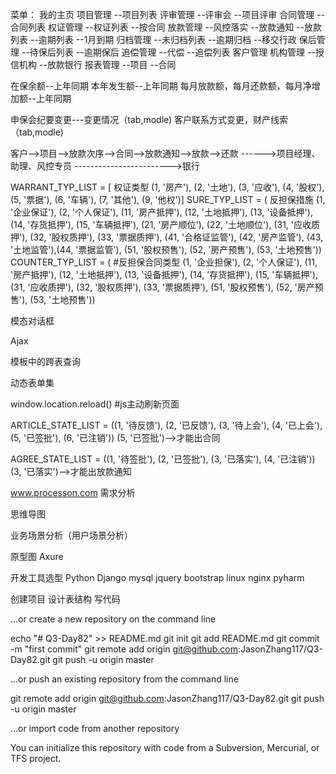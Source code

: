 菜单：
我的主页
项目管理
--项目列表
评审管理
--评审会
--项目评审
合同管理
--合同列表
权证管理
--权证列表
--按合同
放款管理
--风控落实
--放款通知
--放款列表
--逾期列表
--1月到期
归档管理
--未归档列表
--逾期归档
--移交行政
保后管理
--待保后列表
--逾期保后
追偿管理
--代偿
--追偿列表
客户管理
机构管理
--授信机构
--放款银行
报表管理
--项目
--合同

在保余额--上年同期
本年发生额--上年同期
每月放款额，每月还款额，每月净增加额--上年同期



申保会纪要变更---变更情况（tab,modle)
客户联系方式变更，财产线索（tab,modle)

客户-->项目-->放款次序-->合同-->放款通知-->放款-->还款
------>项目经理、助理、风控专员
------------------------>银行

WARRANT_TYP_LIST = [ 权证类型
        (1, '房产'), (2, '土地'), (3, '应收'), (4, '股权'),
        (5, '票据'), (6, '车辆'), (7, '其他'), (9, '他权')]
SURE_TYP_LIST = ( 反担保措施
        (1, '企业保证'), (2, '个人保证'),
        (11, '房产抵押'), (12, '土地抵押'), (13, '设备抵押'), (14, '存货抵押'), (15, '车辆抵押'),
        (21, '房产顺位'), (22, '土地顺位'),
        (31, '应收质押'), (32, '股权质押'), (33, '票据质押'),
        (41, '合格证监管'), (42, '房产监管'), (43, '土地监管'),(44, '票据监管'),
        (51, '股权预售'), (52, '房产预售'), (53, '土地预售'))
COUNTER_TYP_LIST = ( #反担保合同类型
        (1, '企业担保'), (2, '个人保证'),
        (11, '房产抵押'), (12, '土地抵押'), (13, '设备抵押'), (14, '存货抵押'), (15, '车辆抵押'),
        (31, '应收质押'), (32, '股权质押'), (33, '票据质押'),
        (51, '股权预售'), (52, '房产预售'), (53, '土地预售'))

模态对话框

Ajax

模板中的跨表查询

动态表单集

window.location.reload() #js主动刷新页面

ARTICLE_STATE_LIST = ((1, '待反馈'), (2, '已反馈'), (3, '待上会'),
                          (4, '已上会'), (5, '已签批'), (6, '已注销'))
                          (5, '已签批')-->才能出合同

AGREE_STATE_LIST = ((1, '待签批'), (2, '已签批'),
                        (3, '已落实'), (4, '已注销'))
                            (3, '已落实')-->才能出放款通知

www.processon.com
需求分析

思维导图

业务场景分析（用户场景分析）

原型图
    Axure

开发工具选型
    Python
    Django
    mysql
    jquery
    bootstrap
    linux
    nginx
    pyharm

创建项目
    设计表结构
    写代码

…or create a new repository on the command line

echo "# Q3-Day82" >> README.md
git init
git add README.md
git commit -m "first commit"
git remote add origin git@github.com:JasonZhang117/Q3-Day82.git
git push -u origin master

…or push an existing repository from the command line

git remote add origin git@github.com:JasonZhang117/Q3-Day82.git
git push -u origin master

…or import code from another repository

You can initialize this repository with code from a Subversion, Mercurial, or TFS project.
